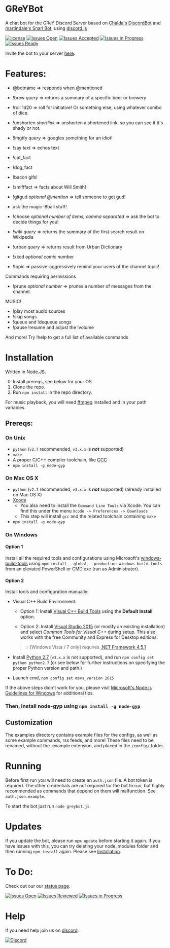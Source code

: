# GReYBot
A chat bot for the GReY Discord Server based on [Chalda's DiscordBot](https://github.com/chalda/DiscordBot) and [martindale's Snarl Bot](https://github.com/martindale/snarl), using [discord.js](https://github.com/hydrabolt/discord.js/)

[![license](https://img.shields.io/github/license/naterchrdsn/greybot.svg?style=flat-square&colorB=00aaff)](https://github.com/naterchrdsn/GReYBot) [![Issues Open](https://img.shields.io/github/issues-raw/naterchrdsn/GReYBot.svg?style=flat-square&label=issues%20open&colorB=ff0000)](https://waffle.io/naterchrdsn/GReYBot) [![Issues Accepted](https://img.shields.io/github/issues-raw/naterchrdsn/GReYBot/accepted.svg?style=flat-square&label=issues%20reviewed&colorB=00aaff)](https://waffle.io/naterchrdsn/GReYBot) [![Issues in Progress](https://img.shields.io/github/issues-raw/naterchrdsn/GReYBot/in-progress.svg?style=flat-square&label=issues%20in%20progress&colorB=0000ff)](http://waffle.io/naterchrdsn/GReYBot) [![Issues Ready](https://img.shields.io/github/issues-raw/naterchrdsn/GReYBot/ready-for-review.svg?style=flat-square&label=issues%20ready&colorB=ff00aa)](http://waffle.io/naterchrdsn/GReYBot)

Invite the bot to your server [here](https://discordapp.com/oauth2/authorize?client_id=283636170741514250&scope=bot&permissions=66186303).

# Features:

- @botname => responds when @mentioned

- !brew *query* => returns a summary of a specific beer or brewery

- !roll 1d20 => roll for initiative! Or something else, using whatever combo of dice.

- !unshorten *shortlink* => unshorten a shortened link, so you can see if it's shady or not.

- !lmgtfy *query* => googles something for an idiot!

- !say *text* => echos text

- !cat_fact

- !dog_fact

- !bacon gifs!

- !smifffact => facts about Will Smith!

- !gitgud *optional @mention* => tell someone to get gud!

- ask the magic !8ball stuff!

- !choose *optional number of items, comma separated* => ask the bot to decide things for you!

- !wiki *query* => returns the summary of the first search result on Wikipedia

- !urban *query* => returns result from Urban Dictionary

- !xkcd *optional comic number*

- !topic => passive-aggressively remind your users of the channel topic!

Commands requiring permissions
- !prune *optional number* => prunes a number of messages from the channel.

MUSIC!
- !play most audio sources
- !skip songs
- !queue and !dequeue songs
- !pause !resume and adjust the !volume

And more! Try !help to get a full list of available commands

# Installation

Written in Node.JS.

0. Install prereqs, see below for your OS.
1. Clone the repo.
2. Run `npm install` in the repo directory.

For music playback, you will need [ffmpeg](https://www.ffmpeg.org/download.html) installed and in your path variables.

## Prereqs:

### On Unix

   * `python` (`v2.7` recommended, `v3.x.x` is __*not*__ supported)
   * `make`
   * A proper C/C++ compiler toolchain, like [GCC](https://gcc.gnu.org)
   * `npm install -g node-gyp`

### On Mac OS X

   * `python` (`v2.7` recommended, `v3.x.x` is __*not*__ supported) (already installed on Mac OS X)
   * [Xcode](https://developer.apple.com/xcode/download/)
     * You also need to install the `Command Line Tools` via Xcode. You can find this under the menu `Xcode -> Preferences -> Downloads`
     * This step will install `gcc` and the related toolchain containing `make`
   * `npm install -g node-gyp`

### On Windows

#### Option 1

Install all the required tools and configurations using Microsoft's [windows-build-tools](https://github.com/felixrieseberg/windows-build-tools) using `npm install --global --production windows-build-tools` from an elevated PowerShell or CMD.exe (run as Administrator).

#### Option 2

Install tools and configuration manually:
   * Visual C++ Build Environment:
     * Option 1: Install [Visual C++ Build Tools](http://landinghub.visualstudio.com/visual-cpp-build-tools) using the **Default Install** option.

     * Option 2: Install [Visual Studio 2015](https://www.visualstudio.com/products/visual-studio-community-vs) (or modify an existing installation) and select *Common Tools for Visual C++* during setup. This also works with the free Community and Express for Desktop editions.

     > :bulb: [Windows Vista / 7 only] requires [.NET Framework 4.5.1](http://www.microsoft.com/en-us/download/details.aspx?id=40773)

   * Install [Python 2.7](https://www.python.org/downloads/) (`v3.x.x` is not supported), and run `npm config set python python2.7` (or see below for further instructions on specifying the proper Python version and path.)
   * Launch cmd, `npm config set msvs_version 2015`

   If the above steps didn't work for you, please visit [Microsoft's Node.js Guidelines for Windows](https://github.com/Microsoft/nodejs-guidelines/blob/master/windows-environment.md#compiling-native-addon-modules) for additional tips.

### Then, install node-gyp using `npm install -g node-gyp`

## Customization
The examples directory contains example files for the configs, as well as some example commands, rss feeds, and more! These files need to be renamed, without the .example extension, and placed in the `/config/` folder.

# Running
Before first run you will need to create an `auth.json` file. A bot token is required. The other credentials are not required for the bot to run, but highly recommended as commands that depend on them will malfunction. See `auth.json.example`.

To start the bot just run
`node greybot.js`.

# Updates
If you update the bot, please run `npm update` before starting it again. If you have
issues with this, you can try deleting your node_modules folder and then running
`npm install` again. Please see [Installation](#Installation).

# To Do:
Check out our our [status page](https://waffle.io/naterchrdsn/GReYBot).

[![Issues Open](https://img.shields.io/github/issues-raw/naterchrdsn/GReYBot.svg?style=flat-square&label=issues%20open&colorB=ff0000)](https://waffle.io/naterchrdsn/GReYBot) [![Issues Reviewed](https://img.shields.io/github/issues-raw/naterchrdsn/GReYBot/reviewed.svg?style=flat-square&label=issues%20reviewed&colorB=00ff00)](https://waffle.io/naterchrdsn/GReYBot) [![Issues in Progress](https://img.shields.io/github/issues-raw/naterchrdsn/GReYBot/in-progress.svg?style=flat-square&label=issues%20in%20progress&colorB=00aaff)](http://waffle.io/naterchrdsn/GReYBot)

# Help
If you need help join us on [discord](https://discord.gg/A8a2yeP).

[![Discord](https://img.shields.io/discord/294483428651302924.svg?style=flat-square)](https://discord.gg/A8a2yeP)
